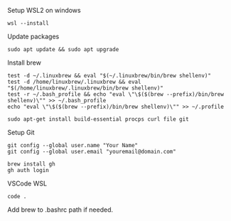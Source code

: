 Setup WSL2 on windows

```
wsl --install
```

Update packages
```
sudo apt update && sudo apt upgrade
```

Install brew
```
test -d ~/.linuxbrew && eval "$(~/.linuxbrew/bin/brew shellenv)"
test -d /home/linuxbrew/.linuxbrew && eval "$(/home/linuxbrew/.linuxbrew/bin/brew shellenv)"
test -r ~/.bash_profile && echo "eval \"\$($(brew --prefix)/bin/brew shellenv)\"" >> ~/.bash_profile
echo "eval \"\$($(brew --prefix)/bin/brew shellenv)\"" >> ~/.profile

sudo apt-get install build-essential procps curl file git
```

Setup Git
```
git config --global user.name "Your Name"
git config --global user.email "youremail@domain.com"

brew install gh
gh auth login
```

VSCode WSL
```
code .
```

Add brew to .bashrc path if needed.
